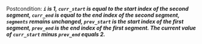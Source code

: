 Postcondition: ***`i` is 1, `curr_start` is equal to the start index of the second segment, `curr_end` is equal to the end index of the second segment, `segments` remains unchanged, `prev_start` is the start index of the first segment, `prev_end` is the end index of the first segment. The current value of `curr_start` minus `prev_end` equals 2.***